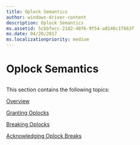 ```yaml
---
title: Oplock Semantics
author: windows-driver-content
description: Oplock Semantics
ms.assetid: 5cbbfecc-2182-40f6-9f54-a8146c1f663f
ms.date: 04/20/2017
ms.localizationpriority: medium
---
```


# Oplock Semantics


## <span id="ddk_the_redirected_drive_buffering_subsystem_if"></span><span id="DDK_THE_REDIRECTED_DRIVE_BUFFERING_SUBSYSTEM_IF"></span>


This section contains the following topics:

[Overview](overview.md)

[Granting Oplocks](granting-oplocks.md)

[Breaking Oplocks](breaking-oplocks.md)

[Acknowledging Oplock Breaks](acknowledging-oplock-breaks.md)

 

 




